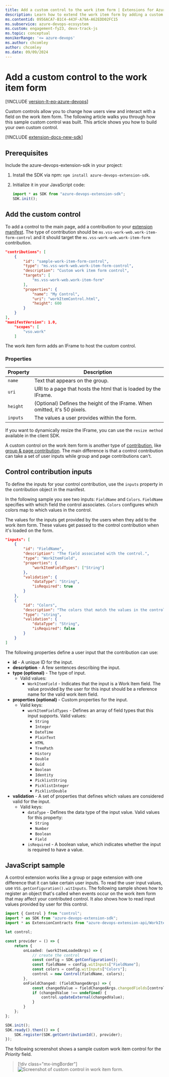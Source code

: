 ```yaml
---
title: Add a custom control to the work item form | Extensions for Azure DevOps
description: Learn how to extend the work item form by adding a custom control in Azure DevOps.
ms.contentid: 0956ACA7-B1C4-443F-A79A-A62EDD02FC15
ms.subservice: azure-devops-ecosystem
ms.custom: engagement-fy23, devx-track-js
ms.topic: conceptual
monikerRange: '<= azure-devops'
ms.author: chcomley
author: chcomley
ms.date: 09/09/2024
---
```


# Add a custom control to the work item form

[!INCLUDE [version-lt-eq-azure-devops](../../includes/version-lt-eq-azure-devops.md)] 

Custom controls allow you to change how users view and interact with a field on the work item form. The following article walks you through how this sample custom control was built. This article shows you how to build your own custom control.

[!INCLUDE [extension-docs-new-sdk](../../includes/extension-docs-new-sdk.md)]

## Prerequisites

Include the azure-devops-extension-sdk in your project:

1. Install the SDK via npm: `npm install azure-devops-extension-sdk`.
2. Initialize it in your JavaScript code: 

    ```javascript
    import * as SDK from "azure-devops-extension-sdk";
    SDK.init();
    ```

## Add the custom control

To add a control to the main page, add a contribution to your [extension manifest](../develop/manifest.md). The type of contribution should be `ms.vss-work-web.work-item-form-control`
and it should target the `ms.vss-work-web.work-item-form` contribution.

```json
"contributions": [
    {  
        "id": "sample-work-item-form-control",
        "type": "ms.vss-work-web.work-item-form-control",
        "description": "Custom work item form control",
        "targets": [
            "ms.vss-work-web.work-item-form"
        ],
        "properties": {
            "name": "My Control",
            "uri": "workItemControl.html",
            "height": 600
        }
    }
],
"manifestVersion": 1.0,
    "scopes": [
        "vso.work"
    ]
```

The work item form adds an IFrame to host the custom control.

### Properties

| Property     | Description           |
|--------------|-----------------------|
| `name`         | Text that appears on the group.   |
| `uri`          | URI to a page that hosts the html that is loaded by the IFrame.
| `height`       | (Optional) Defines the height of the IFrame. When omitted, it's 50 pixels.
| `inputs`       | The values a user provides within the form.

If you want to dynamically resize the IFrame, you can use the `resize method` available in the client SDK.

A custom control on the work item form is another type of [contribution](./contributions-overview.md), like [group & page contribution](./add-workitem-extension.md). The main difference is that a control contribution can take a set of user inputs while group and page contributions can't.

## Control contribution inputs

To define the inputs for your control contribution, use the `inputs` property in the contribution object in the manifest. 

In the following sample you see two inputs: `FieldName` and `Colors`. `FieldName` specifies with which field the control associates. `Colors` configures which colors map to which values in the control. 

The values for the inputs get provided by the users when they add to the work item form. These values get passed to the control contribution when it's loaded on the form.

```json
"inputs": [
    {
        "id": "FieldName",
        "description": "The field associated with the control.",
        "type": "WorkItemField",
        "properties": {
            "workItemFieldTypes": ["String"]
        },
        "validation": {
            "dataType": "String",
            "isRequired": true
        }
    },
    {
        "id": "Colors",
        "description": "The colors that match the values in the control.",
        "type": "string",
        "validation": {
            "dataType": "String",
            "isRequired": false
        }
    }
]
```

The following properties define a user input that the contribution can use:

* **id** - A unique ID for the input.
* **description** - A few sentences describing the input.
* **type (optional)** - The type of input.
  * Valid values: 
    * `WorkItemField` - Indicates that the input is a Work Item field. The value provided by the user for this input should be a reference name for the valid work item field.
* **properties (optional)** - Custom properties for the input.
  * Valid keys:
    * `workItemFieldTypes` - Defines an array of field types that this input supports. Valid values:
        * `String`
        * `Integer`
        * `DateTime`
        * `PlainText`
        * `HTML`
        * `TreePath`
        * `History`
        * `Double`
        * `Guid`
        * `Boolean`
        * `Identity`
        * `PicklistString`
        * `PicklistInteger`
        * `PicklistDouble`
* **validation** - A set of properties that defines which values are considered valid for the input.
    * Valid keys:
        * `dataType` - Defines the data type of the input value. Valid values for this property:
            * `String`
            * `Number`
            * `Boolean`
            * `Field`
        * `isRequired` - A boolean value, which indicates whether the input is required to have a value.

## JavaScript sample

A control extension works like a group or page extension with one difference that it can take certain user inputs. To read the user input values, use `VSS.getConfiguration().witInputs`. The following sample shows how to register an object that's called when events occur on the work item form that may affect your contributed control. It also shows how to read input values provided by user for this control.

```typescript
import { Control } from "control";
import * as SDK from "azure-devops-extension-sdk";
import * as ExtensionContracts from "azure-devops-extension-api/WorkItemTracking/WorkItemTracking";

let control;

const provider = () => {
    return {
        onLoaded: (workItemLoadedArgs) => {
            // create the control
            const config = SDK.getConfiguration();
            const fieldName = config.witInputs["FieldName"];
            const colors = config.witInputs["Colors"];
            control = new Control(fieldName, colors);
        },
        onFieldChanged: (fieldChangedArgs) => {
            const changedValue = fieldChangedArgs.changedFields[control.getFieldName()];
            if (changedValue !== undefined) {
                control.updateExternal(changedValue);
            }
        }
    };
};

SDK.init();
SDK.ready().then(() => {
    SDK.register(SDK.getContributionId(), provider);
});
```

The following screenshot shows a sample custom work item control for the *Priority* field.

> [!div class="mx-imgBorder"]
> ![Screenshot of custom control in work item form.](media/customcontrol.png)
